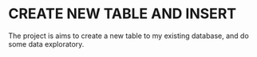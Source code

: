 # CREATE NEW TABLE AND INSERT
The project is aims to create a new table to my existing database, and do some data exploratory.
